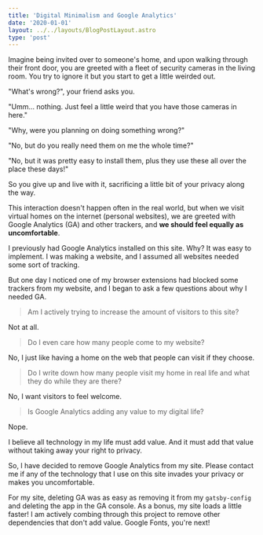 ```yaml
---
title: 'Digital Minimalism and Google Analytics'
date: '2020-01-01'
layout: ../../layouts/BlogPostLayout.astro
type: 'post'
---
```


Imagine being invited over to someone's home, and upon walking through their front door, you are greeted with a fleet of security cameras in the living room.
You try to ignore it but you start to get a little weirded out.

"What's wrong?", your friend asks you.

"Umm... nothing. Just feel a little weird that you have those cameras in here."

"Why, were you planning on doing something wrong?"

"No, but do you really need them on me the whole time?"

"No, but it was pretty easy to install them, plus they use these all over the place these days!"

So you give up and live with it, sacrificing a little bit of your privacy along the way.

This interaction doesn't happen often in the real world, but when we visit virtual homes on the internet (personal websites), we are greeted with Google Analytics (GA) and other trackers, and **we should feel equally as uncomfortable**.

I previously had Google Analytics installed on this site. Why? It was easy to implement. I was making a website, and I assumed all websites needed some sort of tracking.

But one day I noticed one of my browser extensions had blocked some trackers from my website, and I began to ask a few questions about why I needed GA.

> Am I actively trying to increase the amount of visitors to this site? 

Not at all.

> Do I even care how many people come to my website? 

No, I just like having a home on the web that people can visit if they choose.

> Do I write down how many people visit my home in real life and what they do while they are there? 

No, I want visitors to feel welcome.

> Is Google Analytics adding any value to my digital life?

Nope.

I believe all technology in my life must add value. And it must add that value without taking away your right to privacy.

So, I have decided to remove Google Analytics from my site. Please contact me if any of the technology that I use on this site invades your privacy or makes you uncomfortable. 

For my site, deleting GA was as easy as removing it from my `gatsby-config` and deleting the app in the GA console. As a bonus, my site loads a little faster! I am actively combing through this project to remove other dependencies that don't add value. Google Fonts, you're next!
